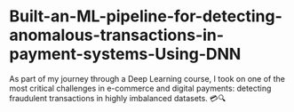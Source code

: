# Built-an-ML-pipeline-for-detecting-anomalous-transactions-in-payment-systems-Using-DNN
As part of my journey through a Deep Learning course, I took on one of the most critical challenges in e-commerce and digital payments: detecting fraudulent transactions in highly imbalanced datasets. 💳🔍
